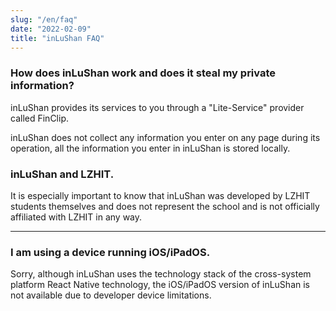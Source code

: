```yaml
---
slug: "/en/faq"
date: "2022-02-09"
title: "inLuShan FAQ"
---
```


### How does inLuShan work and does it steal my private information?

inLuShan provides its services to you through a "Lite-Service" provider called FinClip.

inLuShan does not collect any information you enter on any page during its operation, all the information you enter in inLuShan is stored locally.

### inLuShan and LZHIT.

It is especially important to know that inLuShan was developed by LZHIT students themselves and does not represent the school and is not officially affiliated with LZHIT in any way.


---- 


### I am using a device running iOS/iPadOS.

Sorry, although inLuShan uses the technology stack of the cross-system platform React Native technology, the iOS/iPadOS version of inLuShan is not available due to developer device limitations.